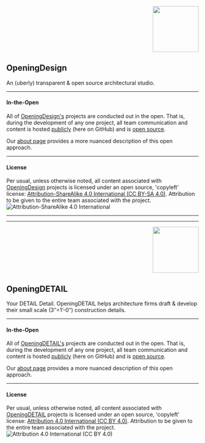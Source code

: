 
<p align="right" style="" >
<img src="https://raw.githubusercontent.com/OpeningDesign/OD_Library/master/Marketing/Logos/od_icon_logo_2.jpg" width="120px"/>
</p>



## OpeningDesign
An (uberly) transparent & open source architectural studio.

---
#### In-the-Open

All of [OpeningDesign's](http://openingdesign.com/) projects are conducted out in the open.  That is, during the development of any one project, all team communication and content is hosted [publicly](https://github.com/OpeningDesign) (here on GitHub) and is <a href="#license">open source</a>.

Our [about page](http://openingdesign.com/about/) provides a more nuanced description of this open approach.

---
#### License
Per usual, unless otherwise noted, all content associated with [OpeningDesign](http://openingdesign.com) projects is licensed under an open source, 'copyleft' license: 
[Attribution-ShareAlike 4.0 International (CC BY-SA 4.0)](https://creativecommons.org/licenses/by-sa/4.0/).  Attribution to be given to the entire team associated with the project.
![Attribution-ShareAlike 4.0 International](http://i.creativecommons.org/l/by-sa/3.0/88x31.png)


---





---

<p align="right" style="" >
<img src="https://dl.dropbox.com/s/w0h59r3fxbrp38s/OpeningDetail_with%20name.JPG?dl=0" width="120px"/>
</p>

## OpeningDETAIL
Your DETAIL Detail. OpeningDETAIL helps architecture firms draft & develop their small scale (3″​=1’​-0″)​ construction details.

---

#### In-the-Open


All of [OpeningDETAIL's](http://openingdetail.com/) projects are conducted out in the open.  That is, during the development of any one project, all team communication and content is hosted [publicly](https://github.com/OpeningDETAIL) (here on GitHub) and is <a href="#license">open source</a>.

Our [about page](http://openingdetail.com/about/) provides a more nuanced description of this open approach.

---
#### License
Per usual, unless otherwise noted, all content associated with [OpeningDETAIL](http://openingdesign.com) projects is licensed under an open source, 'copyleft' license: 
[Attribution 4.0 International (CC BY 4.0)](https://creativecommons.org/licenses/by/4.0/).  Attribution to be given to the entire team associated with the project.
![Attribution 4.0 International (CC BY 4.0)](https://licensebuttons.net/l/by/3.0/88x31.png)

